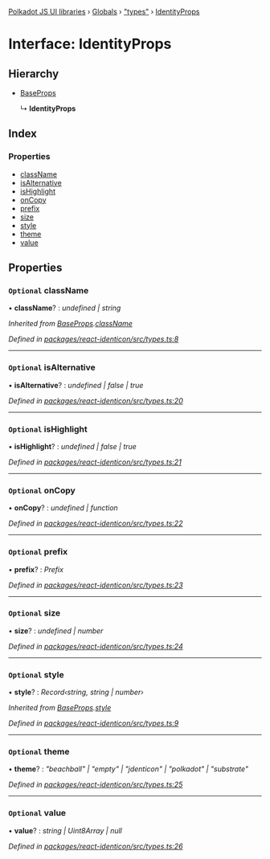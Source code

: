 [Polkadot JS UI libraries](../README.md) › [Globals](../globals.md) › ["types"](../modules/_types_.md) › [IdentityProps](_types_.identityprops.md)

# Interface: IdentityProps

## Hierarchy

* [BaseProps](_types_.baseprops.md)

  ↳ **IdentityProps**

## Index

### Properties

* [className](_types_.identityprops.md#optional-classname)
* [isAlternative](_types_.identityprops.md#optional-isalternative)
* [isHighlight](_types_.identityprops.md#optional-ishighlight)
* [onCopy](_types_.identityprops.md#optional-oncopy)
* [prefix](_types_.identityprops.md#optional-prefix)
* [size](_types_.identityprops.md#optional-size)
* [style](_types_.identityprops.md#optional-style)
* [theme](_types_.identityprops.md#optional-theme)
* [value](_types_.identityprops.md#optional-value)

## Properties

### `Optional` className

• **className**? : *undefined | string*

*Inherited from [BaseProps](_types_.baseprops.md).[className](_types_.baseprops.md#optional-classname)*

*Defined in [packages/react-identicon/src/types.ts:8](https://github.com/polkadot-js/ui/blob/be5ee1a71/packages/react-identicon/src/types.ts#L8)*

___

### `Optional` isAlternative

• **isAlternative**? : *undefined | false | true*

*Defined in [packages/react-identicon/src/types.ts:20](https://github.com/polkadot-js/ui/blob/be5ee1a71/packages/react-identicon/src/types.ts#L20)*

___

### `Optional` isHighlight

• **isHighlight**? : *undefined | false | true*

*Defined in [packages/react-identicon/src/types.ts:21](https://github.com/polkadot-js/ui/blob/be5ee1a71/packages/react-identicon/src/types.ts#L21)*

___

### `Optional` onCopy

• **onCopy**? : *undefined | function*

*Defined in [packages/react-identicon/src/types.ts:22](https://github.com/polkadot-js/ui/blob/be5ee1a71/packages/react-identicon/src/types.ts#L22)*

___

### `Optional` prefix

• **prefix**? : *Prefix*

*Defined in [packages/react-identicon/src/types.ts:23](https://github.com/polkadot-js/ui/blob/be5ee1a71/packages/react-identicon/src/types.ts#L23)*

___

### `Optional` size

• **size**? : *undefined | number*

*Defined in [packages/react-identicon/src/types.ts:24](https://github.com/polkadot-js/ui/blob/be5ee1a71/packages/react-identicon/src/types.ts#L24)*

___

### `Optional` style

• **style**? : *Record‹string, string | number›*

*Inherited from [BaseProps](_types_.baseprops.md).[style](_types_.baseprops.md#optional-style)*

*Defined in [packages/react-identicon/src/types.ts:9](https://github.com/polkadot-js/ui/blob/be5ee1a71/packages/react-identicon/src/types.ts#L9)*

___

### `Optional` theme

• **theme**? : *"beachball" | "empty" | "jdenticon" | "polkadot" | "substrate"*

*Defined in [packages/react-identicon/src/types.ts:25](https://github.com/polkadot-js/ui/blob/be5ee1a71/packages/react-identicon/src/types.ts#L25)*

___

### `Optional` value

• **value**? : *string | Uint8Array | null*

*Defined in [packages/react-identicon/src/types.ts:26](https://github.com/polkadot-js/ui/blob/be5ee1a71/packages/react-identicon/src/types.ts#L26)*
